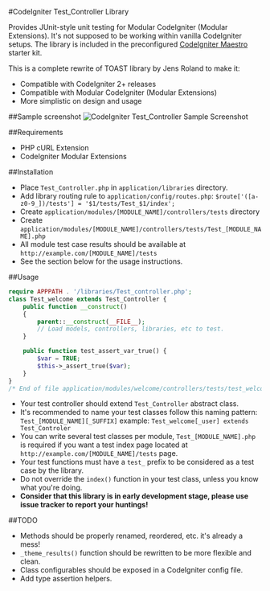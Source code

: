 #CodeIgniter Test_Controller Library

Provides JUnit-style unit testing for Modular CodeIgniter (Modular Extensions).
It's not supposed to be working within vanilla CodeIgniter setups. The library is
included in the preconfigured [CodeIgniter Maestro](https://github.com/sepehr/ci-maestro) starter kit.

This is a complete rewrite of TOAST library by Jens Roland to make it:
* Compatible with CodeIgniter 2+ releases
* Compatible with Modular CodeIgniter (Modular Extensions)
* More simplistic on design and usage

##Sample screenshot
![CodeIgniter Test_Controller Sample Screenshot](http://localhostr.com/file/930/mSRudLHiYHJZ/ci-test-controller.png)

##Requirements
* PHP cURL Extension
* CodeIgniter Modular Extensions

##Installation
* Place `Test_Controller.php` in `application/libraries` directory.
* Add library routing rule to `application/config/routes.php`:
`$route['([a-z0-9_])/tests'] = '$1/tests/Test_$1/index';`
* Create `application/modules/[MODULE_NAME]/controllers/tests` directory
* Create `application/modules/[MODULE_NAME]/controllers/tests/Test_[MODULE_NAME].php`
* All module test case results should be available at `http://example.com/[MODULE_NAME]/tests`
* See the section below for the usage instructions.

##Usage
```php
require APPPATH . '/libraries/Test_controller.php';
class Test_welcome extends Test_Controller {
	public function __construct()
	{
		parent::__construct(__FILE__);
		// Load models, controllers, libraries, etc to test.
	}

	public function test_assert_var_true() {
		$var = TRUE;
		$this->_assert_true($var);
	}
}
/* End of file application/modules/welcome/controllers/tests/test_welcome.php */
```
* Your test controller should extend `Test_Controller` abstract class.
* It's recommended to name your test classes follow this naming pattern: `Test_[MODULE_NAME][_SUFFIX]`
   example: `Test_welcome[_user] extends Test_Controler`
* You can write several test classes per module, `Test_[MODULE_NAME].php` is required
   if you want a test index page located at `http://example.com/[MODULE_NAME]/tests` page.
* Your test functions must have a `test_` prefix to be considered as a test case by the library.
* Do not override the `index()` function in your test class, unless you know what you're doing.
* **Consider that this library is in early development stage, please use issue tracker to report your huntings!**

##TODO
* Methods should be properly renamed, reordered, etc. it's already a mess!
* `_theme_results()` function should be rewritten to be more flexible and clean.
* Class configurables should be exposed in a CodeIgniter config file.
* Add type assertion helpers.